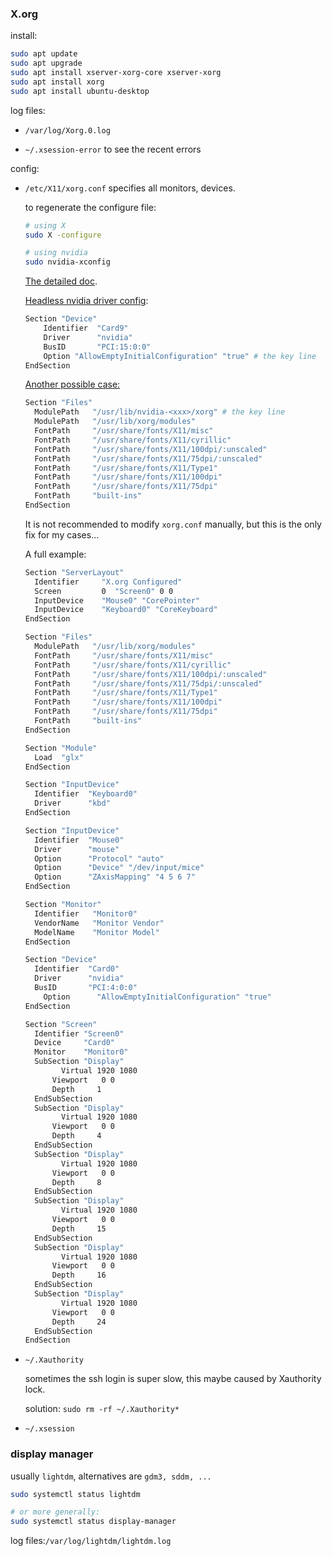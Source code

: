 ### X.org

install:

```bash
sudo apt update 
sudo apt upgrade
sudo apt install xserver-xorg-core xserver-xorg
sudo apt install xorg 
sudo apt install ubuntu-desktop
```



log files:

* `/var/log/Xorg.0.log`

* `~/.xsession-error`  to see the recent errors

  

config:

* `/etc/X11/xorg.conf`  specifies all monitors, devices.

  to regenerate the configure file:

  ```bash
  # using X
  sudo X -configure
  
  # using nvidia
  sudo nvidia-xconfig
  ```

  [The detailed doc](https://www.x.org/releases/current/doc/man/man5/xorg.conf.5.xhtml).

  [Headless nvidia driver config](https://unix.stackexchange.com/questions/211637/how-do-i-get-x-to-start-without-a-monitor-attached-while-using-nvidia-drivers):

  ```bash
  Section "Device"
      Identifier  "Card9"
      Driver      "nvidia"
      BusID       "PCI:15:0:0"
      Option "AllowEmptyInitialConfiguration" "true" # the key line
  EndSection
  ```
  
  [Another possible case:](https://bbs.archlinux.org/viewtopic.php?id=258201)
  
  ```bash
  Section "Files"
  	ModulePath   "/usr/lib/nvidia-<xxx>/xorg" # the key line
  	ModulePath   "/usr/lib/xorg/modules"
  	FontPath     "/usr/share/fonts/X11/misc"
  	FontPath     "/usr/share/fonts/X11/cyrillic"
  	FontPath     "/usr/share/fonts/X11/100dpi/:unscaled"
  	FontPath     "/usr/share/fonts/X11/75dpi/:unscaled"
  	FontPath     "/usr/share/fonts/X11/Type1"
  	FontPath     "/usr/share/fonts/X11/100dpi"
  	FontPath     "/usr/share/fonts/X11/75dpi"
  	FontPath     "built-ins"
  EndSection
  ```
  
  It is not recommended to modify `xorg.conf` manually, but this is the only fix for my cases...
  
  A full example:
  
  ```bash
  Section "ServerLayout"
  	Identifier     "X.org Configured"
  	Screen         0  "Screen0" 0 0
  	InputDevice    "Mouse0" "CorePointer"
  	InputDevice    "Keyboard0" "CoreKeyboard"
  EndSection
  
  Section "Files"
  	ModulePath   "/usr/lib/xorg/modules"
  	FontPath     "/usr/share/fonts/X11/misc"
  	FontPath     "/usr/share/fonts/X11/cyrillic"
  	FontPath     "/usr/share/fonts/X11/100dpi/:unscaled"
  	FontPath     "/usr/share/fonts/X11/75dpi/:unscaled"
  	FontPath     "/usr/share/fonts/X11/Type1"
  	FontPath     "/usr/share/fonts/X11/100dpi"
  	FontPath     "/usr/share/fonts/X11/75dpi"
  	FontPath     "built-ins"
  EndSection
  
  Section "Module"
  	Load  "glx"
  EndSection
  
  Section "InputDevice"
  	Identifier  "Keyboard0"
  	Driver      "kbd"
  EndSection
  
  Section "InputDevice"
  	Identifier  "Mouse0"
  	Driver      "mouse"
  	Option	    "Protocol" "auto"
  	Option	    "Device" "/dev/input/mice"
  	Option	    "ZAxisMapping" "4 5 6 7"
  EndSection
  
  Section "Monitor"
  	Identifier   "Monitor0"
  	VendorName   "Monitor Vendor"
  	ModelName    "Monitor Model"
  EndSection
  
  Section "Device"
  	Identifier  "Card0"
  	Driver      "nvidia"
  	BusID       "PCI:4:0:0"
      Option      "AllowEmptyInitialConfiguration" "true"
  EndSection
  
  Section "Screen"
  	Identifier "Screen0"
  	Device     "Card0"
  	Monitor    "Monitor0"
  	SubSection "Display"
          Virtual 1920 1080
  		Viewport   0 0
  		Depth     1
  	EndSubSection
  	SubSection "Display"
          Virtual 1920 1080
  		Viewport   0 0
  		Depth     4
  	EndSubSection
  	SubSection "Display"
          Virtual 1920 1080
  		Viewport   0 0
  		Depth     8
  	EndSubSection
  	SubSection "Display"
          Virtual 1920 1080
  		Viewport   0 0
  		Depth     15
  	EndSubSection
  	SubSection "Display"
          Virtual 1920 1080
  		Viewport   0 0
  		Depth     16
  	EndSubSection
  	SubSection "Display"
          Virtual 1920 1080
  		Viewport   0 0
  		Depth     24
  	EndSubSection
  EndSection
  ```
  
  
  
* `~/.Xauthority`

  sometimes the ssh login is super slow, this maybe caused by Xauthority lock.

  solution: `sudo rm -rf ~/.Xauthority*`

  

* `~/.xsession`

  

  

### display manager

usually `lightdm`, alternatives are `gdm3, sddm, ...`

```bash
sudo systemctl status lightdm

# or more generally:
sudo systemctl status display-manager
```

log files:`/var/log/lightdm/lightdm.log`


